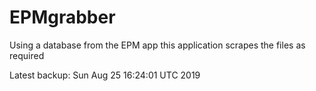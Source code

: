 # EPMgrabber
Using a database from the EPM app this application scrapes the files as required


Latest backup: Sun Aug 25 16:24:01 UTC 2019
